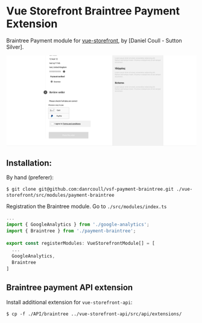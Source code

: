 # Vue Storefront Braintree Payment Extension

Braintree Payment module for [vue-storefront](https://github.com/DivanteLtd/vue-storefront), by [Daniel Coull - Sutton Silver].

![Demo](docs/demo.png)

## Installation:

By hand (preferer):
```shell
$ git clone git@github.com:danrcoull/vsf-payment-braintree.git ./vue-storefront/src/modules/payment-braintree
```

Registration the Braintree module. Go to `./src/modules/index.ts`
```js
...
import { GoogleAnalytics } from './google-analytics';
import { Braintree } from './payment-braintree';

export const registerModules: VueStorefrontModule[] = [
  ...
  GoogleAnalytics,
  Braintree
]
```

## Braintree payment API extension

Install additional extension for `vue-storefront-api`:
```shell
$ cp -f ./API/braintree ../vue-storefront-api/src/api/extensions/
```
